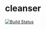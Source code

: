 # cleanser
[![Build Status](https://mholtzscher.visualstudio.com/yjconv/_apis/build/status/mholtzscher.yjconv?branchName=master)](https://mholtzscher.visualstudio.com/yjconv/_build/latest?definitionId=3&branchName=master)
